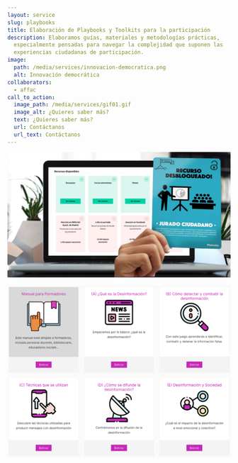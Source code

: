 ```yaml
---
layout: service
slug: playbooks
title: Elaboración de Playbooks y Toolkits para la participación
description: Elaboramos guías, materiales y metodologías prácticas,
  especialmente pensadas para navegar la complejidad que suponen las
  experiencias ciudadanas de participación.
image:
  path: /media/services/innovacion-democratica.png
  alt: Innovación democrática
collaborators:
  - affac
call_to_action:
  image_path: /media/services/gif01.gif
  image_alt: ¿Quieres saber más?
  text: ¿Quieres saber más?
  url: Contáctanos
  url_text: Contáctanos
---
```

![Playbooks](/media/photo_2024-07-31_15-48-13.jpg "Playbooks")

![Playbooks](/media/captura-de-pantalla-2024-11-11-a-las-21.35.46.png "Playbooks")
